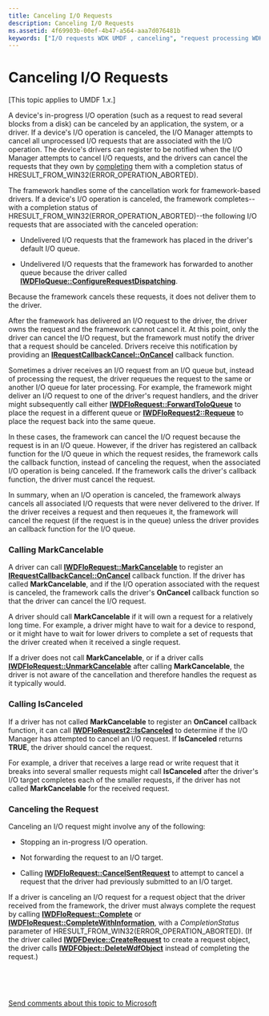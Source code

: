 ```yaml
---
title: Canceling I/O Requests
description: Canceling I/O Requests
ms.assetid: 4f69903b-00ef-4b47-a564-aaa7d076481b
keywords: ["I/O requests WDK UMDF , canceling", "request processing WDK UMDF , canceling requests", "canceling I/O requests WDK UMDF", "in-flight requests WDK UMDF", "I/O requests WDK UMDF , states", "request processing WDK UMDF , states"]
---
```


# Canceling I/O Requests


\[This topic applies to UMDF 1.*x*.\]

A device's in-progress I/O operation (such as a request to read several blocks from a disk) can be canceled by an application, the system, or a driver. If a device's I/O operation is canceled, the I/O Manager attempts to cancel all unprocessed I/O requests that are associated with the I/O operation. The device's drivers can register to be notified when the I/O Manager attempts to cancel I/O requests, and the drivers can cancel the requests that they own by [completing](completing-i-o-requests.md) them with a completion status of HRESULT\_FROM\_WIN32(ERROR\_OPERATION\_ABORTED).

The framework handles some of the cancellation work for framework-based drivers. If a device's I/O operation is canceled, the framework completes--with a completion status of HRESULT\_FROM\_WIN32(ERROR\_OPERATION\_ABORTED)--the following I/O requests that are associated with the canceled operation:

-   Undelivered I/O requests that the framework has placed in the driver's default I/O queue.

-   Undelivered I/O requests that the framework has forwarded to another queue because the driver called [**IWDFIoQueue::ConfigureRequestDispatching**](https://msdn.microsoft.com/library/windows/hardware/ff558946).

Because the framework cancels these requests, it does not deliver them to the driver.

After the framework has delivered an I/O request to the driver, the driver owns the request and the framework cannot cancel it. At this point, only the driver can cancel the I/O request, but the framework must notify the driver that a request should be canceled. Drivers receive this notification by providing an [**IRequestCallbackCancel::OnCancel**](https://msdn.microsoft.com/library/windows/hardware/ff556903) callback function.

Sometimes a driver receives an I/O request from an I/O queue but, instead of processing the request, the driver requeues the request to the same or another I/O queue for later processing. For example, the framework might deliver an I/O request to one of the driver's request handlers, and the driver might subsequently call either [**IWDFIoRequest::ForwardToIoQueue**](https://msdn.microsoft.com/library/windows/hardware/ff559081) to place the request in a different queue or [**IWDFIoRequest2::Requeue**](https://msdn.microsoft.com/library/windows/hardware/ff559028) to place the request back into the same queue.

In these cases, the framework can cancel the I/O request because the request is in an I/O queue. However, if the driver has registered an callback function for the I/O queue in which the request resides, the framework calls the callback function, instead of canceling the request, when the associated I/O operation is being canceled. If the framework calls the driver's callback function, the driver must cancel the request.

In summary, when an I/O operation is canceled, the framework always cancels all associated I/O requests that were never delivered to the driver. If the driver receives a request and then requeues it, the framework will cancel the request (if the request is in the queue) unless the driver provides an callback function for the I/O queue.

### Calling MarkCancelable

A driver can call [**IWDFIoRequest::MarkCancelable**](https://msdn.microsoft.com/library/windows/hardware/ff559146) to register an [**IRequestCallbackCancel::OnCancel**](https://msdn.microsoft.com/library/windows/hardware/ff556903) callback function. If the driver has called **MarkCancelable**, and if the I/O operation associated with the request is canceled, the framework calls the driver's **OnCancel** callback function so that the driver can cancel the I/O request.

A driver should call **MarkCancelable** if it will own a request for a relatively long time. For example, a driver might have to wait for a device to respond, or it might have to wait for lower drivers to complete a set of requests that the driver created when it received a single request.

If a driver does not call **MarkCancelable**, or if a driver calls [**IWDFIoRequest::UnmarkCancelable**](https://msdn.microsoft.com/library/windows/hardware/ff559163) after calling **MarkCancelable**, the driver is not aware of the cancellation and therefore handles the request as it typically would.

### Calling IsCanceled

If a driver has not called **MarkCancelable** to register an **OnCancel** callback function, it can call [**IWDFIoRequest2::IsCanceled**](https://msdn.microsoft.com/library/windows/hardware/ff559018) to determine if the I/O Manager has attempted to cancel an I/O request. If **IsCanceled** returns **TRUE**, the driver should cancel the request.

For example, a driver that receives a large read or write request that it breaks into several smaller requests might call **IsCanceled** after the driver's I/O target completes each of the smaller requests, if the driver has not called **MarkCancelable** for the received request.

### Canceling the Request

Canceling an I/O request might involve any of the following:

-   Stopping an in-progress I/O operation.

-   Not forwarding the request to an I/O target.

-   Calling [**IWDFIoRequest::CancelSentRequest**](https://msdn.microsoft.com/library/windows/hardware/ff559067) to attempt to cancel a request that the driver had previously submitted to an I/O target.

If a driver is canceling an I/O request for a request object that the driver received from the framework, the driver must always complete the request by calling [**IWDFIoRequest::Complete**](https://msdn.microsoft.com/library/windows/hardware/ff559070) or [**IWDFIoRequest::CompleteWithInformation**](https://msdn.microsoft.com/library/windows/hardware/ff559074), with a *CompletionStatus* parameter of HRESULT\_FROM\_WIN32(ERROR\_OPERATION\_ABORTED). (If the driver called [**IWDFDevice::CreateRequest**](https://msdn.microsoft.com/library/windows/hardware/ff557021) to create a request object, the driver calls [**IWDFObject::DeleteWdfObject**](https://msdn.microsoft.com/library/windows/hardware/ff560210) instead of completing the request.)

 

 

[Send comments about this topic to Microsoft](mailto:wsddocfb@microsoft.com?subject=Documentation%20feedback%20%5Bwdf\wdf%5D:%20Canceling%20I/O%20Requests%20%20RELEASE:%20%283/25/2016%29&body=%0A%0APRIVACY%20STATEMENT%0A%0AWe%20use%20your%20feedback%20to%20improve%20the%20documentation.%20We%20don't%20use%20your%20email%20address%20for%20any%20other%20purpose,%20and%20we'll%20remove%20your%20email%20address%20from%20our%20system%20after%20the%20issue%20that%20you're%20reporting%20is%20fixed.%20While%20we're%20working%20to%20fix%20this%20issue,%20we%20might%20send%20you%20an%20email%20message%20to%20ask%20for%20more%20info.%20Later,%20we%20might%20also%20send%20you%20an%20email%20message%20to%20let%20you%20know%20that%20we've%20addressed%20your%20feedback.%0A%0AFor%20more%20info%20about%20Microsoft's%20privacy%20policy,%20see%20http://privacy.microsoft.com/default.aspx. "Send comments about this topic to Microsoft")




